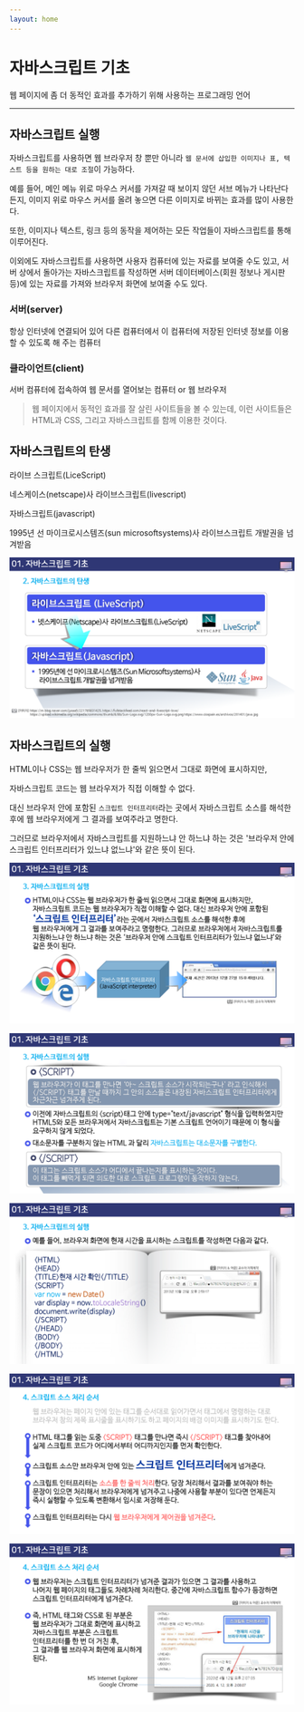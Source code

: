 ```yaml
---
layout: home
---
```


# 자바스크립트 기초

웹 페이지에 좀 더 동적인 효과를 추가하기 위해 사용하는 프로그래밍 언어



---


## 자바스크립트 실행

자바스크립트를 사용하면 웹 브라우저 창 뿐만 아니라 `웹 문서에 삽입한 이미지나 표, 텍스트 등을 원하는 대로 조절`이 가능하다.



예를 들어, 메인 메뉴 위로 마우스 커서를 가져갈 때 보이지 않던 서브 메뉴가 나타난다든지, 이미지 위로 마우스 커서를 올려 놓으면 다른 이미지로 바뀌는 효과를 많이 사용한다.

또한, 이미지나 텍스트, 링크 등의 동작을 제어하는 모든 작업들이 자바스크립트를 통해 이루어진다.



이외에도 자바스크립트를 사용하면 사용자 컴퓨터에 있는 자료를 보여줄 수도 있고, 서버 상에서 돌아가는 자바스크립트를 작성하면 서버 데이터베이스(회원 정보나 게시판 등)에 있는 자료를 가져와 브라우저 화면에 보여줄 수도 있다.



### 서버(server)

항상 인터넷에 연결되어 있어 다른 컴퓨터에서 이 컴퓨터에 저장된 인터넷 정보를 이용할 수 있도록 해 주는 컴퓨터



### 클라이언트(client)

서버 컴퓨터에 접속하여 웹 문서를 열어보는 컴퓨터 or 웹 브라우저



> 웹 페이지에서 동적인 효과를 잘 살린 사이트들을 볼 수 있는데, 이런 사이트들은 HTML과 CSS, 그리고 자바스크립트를 함께 이용한 것이다.





## 자바스크립트의 탄생

라이브 스크립트(LiceScript)

네스케이스(netscape)사 라이브스크립트(livescript)



자바스크립트(javascript)

1995년 선 마이크로시스템즈(sun microsoftsystems)사 라이브스크립트 개발권을 넘겨받음





![html513_15](./img/html513_15.png)



## 자바스크립트의 실행

HTML이나 CSS는 웹 브라우저가 한 줄씩 읽으면서 그대로 화면에 표시하지만,

자바스크립트 코드는 웹 브라우저가 직접 이해할 수 없다.

대신 브라우저 안에 포함된 `스크립트 인터프리터`라는 곳에서 자바스크립트 소스를 해석한 후에 웹 브라우저에게 그 결과를 보여주라고 명한다.

그러므로 브라우저에서 자바스크립트를 지원하느냐 안 하느냐 하는 것은 '브라우저 안에 스크립트 인터프리터가 있느냐 없느냐'와 같은 뜻이 된다.



![html513_16](./img/html513_16.png)

![html513_17](./img/html513_17.png)

![html513_18](./img/html513_18.png)

![html513_19](./img/html513_19.png)

![html513_20](./img/html513_20.png)